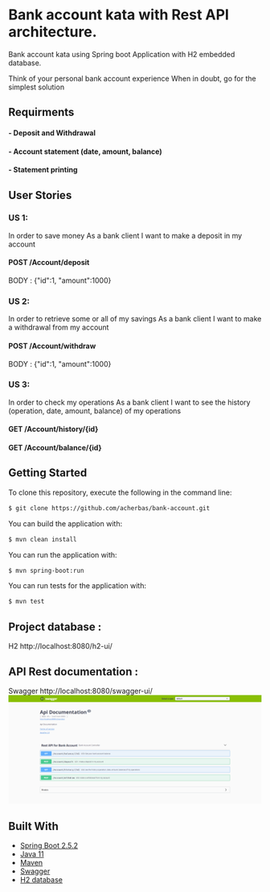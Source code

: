 # Bank account kata with Rest API architecture.

Bank account kata using Spring boot Application with H2 embedded database.

Think of your personal bank account experience When in doubt, go for the simplest solution
## Requirments
#### - Deposit and Withdrawal
#### - Account statement (date, amount, balance)
#### - Statement printing

## User Stories

### US 1:
In order to save money
As a bank client
I want to make a deposit in my account
#### POST /Account/deposit
BODY : {"id":1, "amount":1000}

### US 2:
In order to retrieve some or all of my savings
As a bank client
I want to make a withdrawal from my account
#### POST /Account/withdraw
BODY : {"id":1, "amount":1000}

### US 3:
In order to check my operations
As a bank client
I want to see the history (operation, date, amount, balance) of my operations
#### GET /Account/history/{id}
#### GET /Account/balance/{id}


## Getting Started

To clone this repository, execute the following in the command line:
```bash
$ git clone https://github.com/acherbas/bank-account.git
```

You can build the application with:
```bash
$ mvn clean install
```

You can run the application with:
```bash
$ mvn spring-boot:run
```

You can run tests for the application with:
```bash
$ mvn test
```

## Project database :
H2 http://localhost:8080/h2-ui/

## API Rest documentation :
Swagger http://localhost:8080/swagger-ui/
![img.png](img.png)

## Built With
* [Spring Boot 2.5.2](https://start.spring.io/)
* [Java 11](https://www.oracle.com/fr/java/technologies/javase-jdk11-downloads.html)
* [Maven](https://maven.apache.org/)
* [Swagger](https://swagger.io/)
* [H2 database](https://www.h2database.com/)




